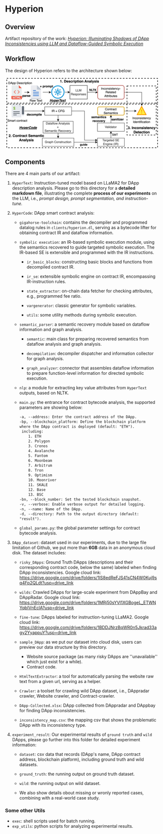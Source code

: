 # Hyperion

## Overview

Artifact repository of the work: *<u>Hyperion: Illuminating Shadows of DApp Inconsistencies using LLM and Dataflow-Guided Symbolic Execution</u>*

## Workflow

The design of Hyperion refers to the architecture shown below:

<div align="center">
  <img src="./images/overview.jpg" alt="arch" width = "600"/>
</div>

## Components

There are 4 main parts of our artifact:

1. `HyperText`: Instruction-tuned model based on LLaMA2 for DApp description analysis. Please go to this directory for a **detailed markdown file**, illustrating the complete **process of our experiments** on the LLM, i.e., *prompt design, prompt segmentation, and instruction-tune.*

2. `HyperCode`: DApp smart contract analysis:

   - `gigahorse-toolchain`: contains the decompiler and programmed datalog rules in `clients/hyperion.dl`, serving as a bytecode lifter for obtaining contract IR and dataflow information.

   - `symbolic execution`: an IR-based symbolic execution module, using the semantics recovered to guide targeted symbolic execution. The IR-based SE is extensible and programmed with the IR instructions.
      - `ir_basic_blocks`: constructing basic blocks and functions from decompiled contract IR.

      - `ir_se`: extensible symbolic engine on contract IR, encompassing IR-instruction rules.

      - `state_extractor`: on-chain data fetcher for checking attributes, e.g., programmed fee ratio.

      - `vargenerator`: classic generator for symbolic variables.

      - `utils`: some utility methods during symbolic execution.

   - `semantic_parser`: a semantic recovery module based on dataflow information and graph analysis.
      - `semantic`: main class for preparing recovered semantics from dataflow analysis and graph analysis.

      - `decompilation`: decompiler dispatcher and information collector for graph analysis.

      - `graph_analyzer`: connector that assembles dataflow information to prepare function-level information for directed symbolic execution.

   - `nlp`: a module for extracting key value attributes from `HyperText` outputs, based on NLTK.

   - `main.py`: the entrance for contract bytecode analysis, the supported parameters are showing below:

     ```shell
     -a, --address: Enter the contract address of the DApp.
     -bp, --blockchain_platform: Define the blockchain platform where the DApp contract is deployed (default: "ETH").
      including: 
         1. ETH
         2. Polygon
         3. Cronos
         4. Avalanche
         5. Fantom
         6. Moonbeam
         7. Arbitrum
         8. Tron
         9. Optimism
         10. Moonriver
         11. SKALE
         12. Base
         13. BSC
     -bn, --block_number: Set the tested blockchain snapshot.
     -v, --verbose: Enable verbose output for detailed logging.
     -n, --name: Name of the DApp.
     -d, --directory: Path to the output directory (default: "result").
     ```

   - `global_params.py`: the global parameter settings for contract bytecode analysis.

3. `DApp_dataset`: dataset used in our experiments, due to the large file limitation of Github, we put more than **6GB** data in an anonymous cloud disk. The dataset includes:

   - `risky_DApps`: Ground Truth DApps (descriptions and their corresponding contract code, below the same) labeled when finding DApp inconsistencies. Google cloud link: <https://drive.google.com/drive/folders/1lS8edReFJS41sCN4W0Kuj9sq4Fp2QLdt?usp=drive_link>

   - `wilds`: Crawled DApps for large-scale experiment from DAppBay and DAppRadar. Google cloud link: <https://drive.google.com/drive/folders/1MRj50sYVl1XGBogeL_ETWNYqbIVnEclA?usp=drive_link>

   - `fine-tune`: DApps labeled for instruction-tuning LLaMA2. Google cloud link: <https://drive.google.com/drive/folders/1BDDJNrzBqWR0n5Jkrad33agy2YyappuY?usp=drive_link>

   - `sample_DApp`: as we put our dataset into cloud disk, users can preview our data structure by this directory.
      - Website source package (as many risky DApps are ''unavailable'' which just exist for a while).
      - Contract code.

   - `HtmlTextExtractor`: a tool for automatically parsing the website raw text from a given url, serving as a helper.

   - `Crawler`: a toolset for crawling wild DApp dataset, i.e., DAppradar crawler, Website crawler, and Contract-crawler.

   - `DApp-Collected.xlsx`: DApp collected from DAppradar and DAppbay for finding DApp inconsistencies.

   - `inconsistency_map.csv`: the mapping csv that shows the problematic DApp with its inconsistency type.

4. `experiment_result`: Our experimental results of `ground truth` and `wild` DApps, please go further into this folder for detailed experiment information:
   - `dataset`: csv data that records (DApp's name, DApp contract address, blockchain platform), including ground truth and wild datasets.

   - `ground_truth`: the running output on ground truth dataset.

   - `wild`: the running output on wild dataset.

   - We also show details obout missing or wronly reported cases, combining with a real-world case study.

### Some other Utils

- `exec`: shell scripts used for batch running.
- `exp_utils`: python scripts for analyzing experimental results.
